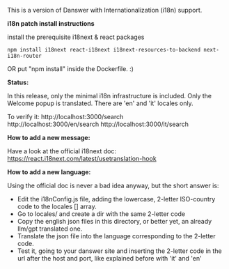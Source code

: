 
This is a version of Danswer with Internationalization (i18n) support.

**i18n patch install instructions**

install the prerequisite i18next & react packages

	npm install i18next react-i18next i18next-resources-to-backend next-i18n-router
OR
	put "npm install" inside the Dockerfile. :)


**Status:**

In this release, only the minimal i18n infrastructure is included.
Only the Welcome popup is translated.
There are 'en' and 'it' locales only.

To verify it:
http://localhost:3000/search	
http://localhost:3000/en/search
http://localhost:3000/it/search


**How to add a new message:**

Have a look at the official i18next doc: 
https://react.i18next.com/latest/usetranslation-hook


**How to add a new language:**

Using the official doc is never a bad idea anyway, but the short answer is:

- Edit the i18nConfig.js file, adding the lowercase, 2-letter ISO-country 
code to the locales [] array.
- Go to locales/ and create a dir with the same 2-letter code
- Copy the english json files in this directory, or better yet, an already llm/gpt translated one.
- Translate the json file into the language corresponding to the 2-letter code.
- Test it, going to your danswer site and inserting the 2-letter code in the url after 
the host and port, like explained before with 'it' and 'en'


